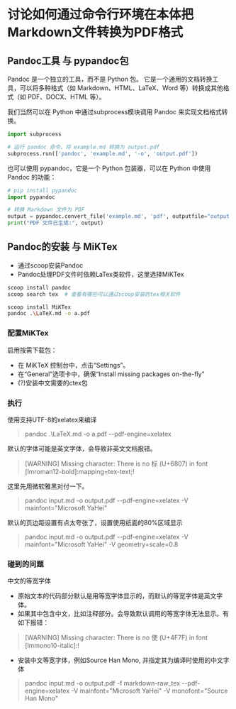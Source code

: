 # 讨论如何通过命令行环境在本体把Markdown文件转换为PDF格式

## Pandoc工具 与 pypandoc包

Pandoc 是一个独立的工具，而不是 Python 包。
它是一个通用的文档转换工具，可以将多种格式（如 Markdown、HTML、LaTeX、Word 等）转换成其他格式（如 PDF、DOCX、HTML 等）。

我们当然可以在 Python 中通过subprocess模块调用 Pandoc 来实现文档格式转换。
```python
import subprocess

# 运行 pandoc 命令，将 example.md 转换为 output.pdf
subprocess.run(['pandoc', 'example.md', '-o', 'output.pdf'])
```

也可以使用 pypandoc，它是一个 Python 包装器，可以在 Python 中使用 Pandoc 的功能：

```python
# pip install pypandoc
import pypandoc

# 转换 Markdown 文件为 PDF
output = pypandoc.convert_file('example.md', 'pdf', outputfile="output.pdf")
print("PDF 文件已生成:", output)
```

## Pandoc的安装 与 MiKTex

- 通过scoop安装Pandoc
- Pandoc处理PDF文件时依赖LaTex类软件，这里选择MiKTex
```bash
scoop install pandoc
scoop search tex  # 查看有哪些可以通过scoop安装的tex相关软件

scoop install MiKTex
pandoc .\LaTeX.md -o a.pdf
```
### 配置MiKTex
启用按需下载包：
- 在 MiKTeX 控制台中，点击“Settings”。
- 在“General”选项卡中，确保“Install missing packages on-the-fly”
- (?)安装中文需要的ctex包

### 执行
使用支持UTF-8的xelatex来编译
> pandoc .\LaTeX.md -o a.pdf --pdf-engine=xelatex

默认的字体可能是英文字体，会导致非英文文档报错。
> [WARNING] Missing character: There is no 标 (U+6807) in font [lmroman12-bold]:mapping=tex-text;!

这里先用微软雅黑对付一下。
> pandoc input.md -o output.pdf --pdf-engine=xelatex -V mainfont="Microsoft YaHei"

默认的页边距设置有点太夸张了，设置使用纸面的80%区域显示
> pandoc input.md -o output.pdf --pdf-engine=xelatex -V mainfont="Microsoft YaHei"  -V geometry=scale=0.8

### 碰到的问题

中文的等宽字体
- 原始文本的代码部分默认是用等宽字体显示的，而默认的等宽字体是英文字体。
- 如果其中包含中文，比如注释部分。会导致默认调用的等宽字体无法显示。有如下报错：
> [WARNING] Missing character: There is no 使 (U+4F7F) in font [lmmono10-italic]:!
- 安装中文等宽字体，例如Source Han Mono, 并指定其为编译时使用的中文字体
> pandoc input.md -o output.pdf -f markdown-raw_tex --pdf-engine=xelatex -V mainfont="Microsoft YaHei" -V monofont="Source Han Mono"
